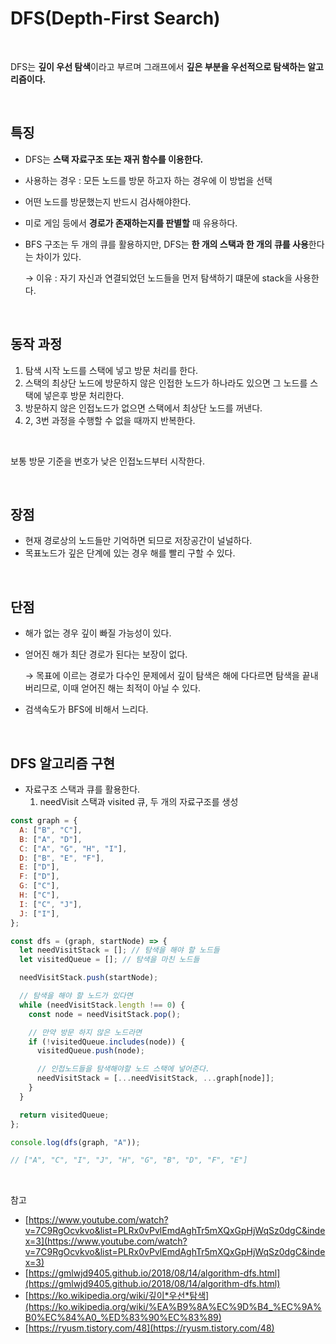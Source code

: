 # DFS(Depth-First Search)

<br>

DFS는 **깊이 우선 탐색**이라고 부르며 그래프에서 **깊은 부분을 우선적으로 탐색하는 알고리즘이다.**

<br>

## 특징

- DFS는 **스택 자료구조 또는 재귀 함수를 이용한다.**
- 사용하는 경우 : 모든 노드를 방문 하고자 하는 경우에 이 방법을 선택
- 어떤 노드를 방문했는지 반드시 검사해야한다.
- 미로 게임 등에서 **경로가 존재하는지를 판별할** 때 유용하다.
- BFS 구조는 두 개의 큐를 활용하지만, DFS는 **한 개의 스택과 한 개의 큐를 사용**한다는 차이가 있다.

  → 이유 : 자기 자신과 연결되었던 노드들을 먼저 탐색하기 떄문에 stack을 사용한다.

<br>

## 동작 과정

1. 탐색 시작 노드를 스택에 넣고 방문 처리를 한다.
2. 스택의 최상단 노드에 방문하지 않은 인접한 노드가 하나라도 있으면 그 노드를 스택에 넣은후 방문 처리한다.
3. 방문하지 않은 인접노드가 없으면 스택에서 최상단 노드를 꺼낸다.
4. 2, 3번 과정을 수행할 수 없을 때까지 반복한다.

<br>

보통 방문 기준을 번호가 낮은 인접노드부터 시작한다.

<br>

## 장점

- 현재 경로상의 노드들만 기억하면 되므로 저장공간이 널널하다.
- 목표노드가 깊은 단계에 있는 경우 해를 빨리 구할 수 있다.

<br>

## 단점

- 해가 없는 경우 깊이 빠질 가능성이 있다.
- 얻어진 해가 최단 경로가 된다는 보장이 없다.

  → 목표에 이르는 경로가 다수인 문제에서 깊이 탐색은 해에 다다르면 탐색을 끝내버리므로, 이때 얻어진 해는 최적이 아닐 수 있다.

- 검색속도가 BFS에 비해서 느리다.

<br>

## DFS 알고리즘 구현

- 자료구조 스택과 큐를 활용한다.
  1. needVisit 스택과 visited 큐, 두 개의 자료구조를 생성

```jsx
const graph = {
  A: ["B", "C"],
  B: ["A", "D"],
  C: ["A", "G", "H", "I"],
  D: ["B", "E", "F"],
  E: ["D"],
  F: ["D"],
  G: ["C"],
  H: ["C"],
  I: ["C", "J"],
  J: ["I"],
};

const dfs = (graph, startNode) => {
  let needVisitStack = []; // 탐색을 해야 할 노드들
  let visitedQueue = []; // 탐색을 마친 노드들

  needVisitStack.push(startNode);

  // 탐색을 해야 할 노드가 있다면
  while (needVisitStack.length !== 0) {
    const node = needVisitStack.pop();

    // 만약 방문 하지 않은 노드라면
    if (!visitedQueue.includes(node)) {
      visitedQueue.push(node);

      // 인접노드들을 탐색해야할 노드 스택에 넣어준다.
      needVisitStack = [...needVisitStack, ...graph[node]];
    }
  }

  return visitedQueue;
};

console.log(dfs(graph, "A"));

// ["A", "C", "I", "J", "H", "G", "B", "D", "F", "E"]
```

<br>

참고

- [https://www.youtube.com/watch?v=7C9RgOcvkvo&list=PLRx0vPvlEmdAghTr5mXQxGpHjWqSz0dgC&index=3](https://www.youtube.com/watch?v=7C9RgOcvkvo&list=PLRx0vPvlEmdAghTr5mXQxGpHjWqSz0dgC&index=3)
- [https://gmlwjd9405.github.io/2018/08/14/algorithm-dfs.html](https://gmlwjd9405.github.io/2018/08/14/algorithm-dfs.html)
- [https://ko.wikipedia.org/wiki/깊이*우선*탐색](https://ko.wikipedia.org/wiki/%EA%B9%8A%EC%9D%B4_%EC%9A%B0%EC%84%A0_%ED%83%90%EC%83%89)
- [https://ryusm.tistory.com/48](https://ryusm.tistory.com/48)
